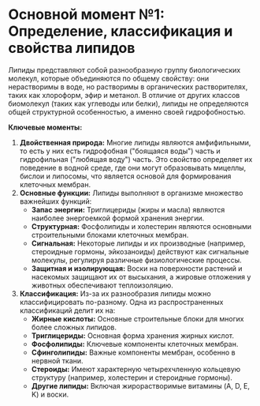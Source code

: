 # Основной момент №1: Определение, классификация и свойства липидов

Липиды представляют собой разнообразную группу биологических молекул, которые объединяются по общему свойству: они нерастворимы в воде, но растворимы в органических растворителях, таких как хлороформ, эфир и метанол. В отличие от других классов биомолекул (таких как углеводы или белки), липиды не определяются общей структурной особенностью, а именно своей гидрофобностью.

**Ключевые моменты:**

1.  **Двойственная природа:** Многие липиды являются амфифильными, то есть у них есть гидрофобная ("боящаяся воды") часть и гидрофильная ("любящая воду") часть. Это свойство определяет их поведение в водной среде, где они могут образовывать мицеллы, бислои и липосомы, что является основой для формирования клеточных мембран.
2.  **Основные функции:** Липиды выполняют в организме множество важнейших функций:
    *   **Запас энергии:** Триглицериды (жиры и масла) являются наиболее энергоемкой формой хранения энергии.
    *   **Структурная:** Фосфолипиды и холестерин являются основными строительными блоками клеточных мембран.
    *   **Сигнальная:** Некоторые липиды и их производные (например, стероидные гормоны, эйкозаноиды) действуют как сигнальные молекулы, регулируя различные физиологические процессы.
    *   **Защитная и изолирующая:** Воски на поверхности растений и насекомых защищают их от высыхания, а жировые отложения у животных обеспечивают теплоизоляцию.
3.  **Классификация:** Из-за их разнообразия липиды можно классифицировать по-разному. Одна из распространенных классификаций делит их на:
    *   **Жирные кислоты:** Основные строительные блоки для многих более сложных липидов.
    *   **Триглицериды:** Основная форма хранения жирных кислот.
    *   **Фосфолипиды:** Ключевые компоненты клеточных мембран.
    *   **Сфинголипиды:** Важные компоненты мембран, особенно в нервной ткани.
    *   **Стероиды:** Имеют характерную четырехчленную кольцевую структуру (например, холестерин и стероидные гормоны).
    *   **Другие липиды:** Включая жирорастворимые витамины (A, D, E, K) и воски.
